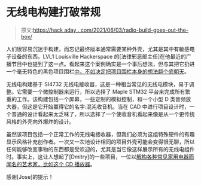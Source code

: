 # 无线电构建打破常规

> 原文:[https://hack aday . com/2021/06/03/radio-build-goes-out-the-box/](https://hackaday.com/2021/06/03/radio-build-goes-outside-the-box/)

人们很容易沉迷于构建，而忘记最终版本通常需要某种外壳，尤其是其中有敏感电子设备的东西。LVL1 Louisville Hackerspace 的[法律邪恶部主任]在他最近的广播节目中也提到了这一点。看起来这个案例确实是一个事后想法，但与其把它扔进一个毫无特色的黑色项目围栏[中，不如决定把项目围栏本身的想法翻个底朝天](https://wiki.lvl1.org/Chaos-Radio)。

无线电构建基于 SI4732 无线电接收器，这是一种相当常见的无线电模块，易于调整。它需要一个微控制器来运行，所以选择了 Maple STM32 平台来完成所有繁重的工作。该构建包括一个屏幕，一些定制的模拟控制，和一个小型 D 类音频放大器，但这是它开始赢得它的名字:混沌收音机。当在 CAD 中进行项目设计时，一个普通的设计看起来太乏味了，所以选择了一个使收音机看起来像是从一个更传统风格的外壳向外爆炸的设计。

虽然该项目包括一个正常工作的无线电接收器，但我们必须为这组特殊硬件的有趣显示风格补充创作者。一次又一次地设计相同的项目外壳可能会变得很无聊，所以任何能够改变事物的东西都是受欢迎的，尤其是当它像这样展示所有的无线电组件时。事实上，这让人想起了[Dmitry]的一些项目，一位以[解构各种常见家用电器而闻名的艺术家，比如这个 CD 播放器](https://hackaday.com/2019/05/27/creating-a-sonic-landscape-with-glitching-cd-player/)。

感谢[Jose]的提示！